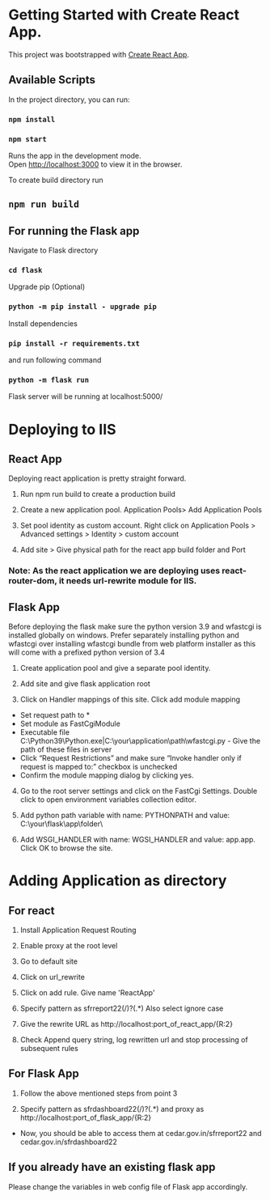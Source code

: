# Getting Started with Create React App.

This project was bootstrapped with [Create React App](https://github.com/facebook/create-react-app).

## Available Scripts

In the project directory, you can run:

### `npm install`
### `npm start`

Runs the app in the development mode.\
Open [http://localhost:3000](http://localhost:3000) to view it in the browser.

To create build directory run

## `npm run build`

## For running the Flask app

Navigate to Flask directory

### `cd flask`

Upgrade pip (Optional)

### `python -m pip install - upgrade pip`

Install dependencies

### `pip install -r requirements.txt`

and run following command

### `python -m flask run`

Flask server will be running at localhost:5000/

# Deploying to IIS

## React App

Deploying react application is pretty straight forward. 

1. Run npm run build to create a production build

2. Create a new application pool. Application Pools> Add Application Pools

3. Set pool identity as custom account. Right click on Application Pools > Advanced settings > Identity > custom account

4. Add site > Give physical path for the react app build folder and Port

### Note: As the react application we are deploying uses react-router-dom, it needs url-rewrite module for IIS.

## Flask App

Before deploying the flask make sure the python version 3.9 and wfastcgi is installed globally on windows. Prefer separately installing python and wfastcgi over installing wfastcgi bundle from web platform installer as this will come with a prefixed python version of 3.4

1. Create application pool and give a separate pool identity.

2. Add site and give flask application root

3. Click on Handler mappings of this site. Click add module mapping
*  Set request path to *
*  Set module as FastCgiModule
*  Executable file  C:\Python39\Python.exe|C:\your\application\path\wfastcgi.py  - Give the path of these files in server
*  Click “Request Restrictions” and make sure “Invoke handler only if request is mapped to:” checkbox is unchecked
*  Confirm the module mapping dialog by clicking yes.

4. Go to the root server settings and click on the FastCgi Settings. Double click to open environment variables collection editor.

5. Add python path variable with name: PYTHONPATH and value: C:\your\flask\app\folder\

6. Add WSGI_HANDLER with name: WGSI_HANDLER and value: app.app. Click OK to browse the site.

# Adding Application as directory

## For react

1. Install Application Request Routing

2. Enable proxy at the root level

3. Go to default site

4. Click on url_rewrite

5. Click on add rule. Give name 'ReactApp'

6. Specify pattern as sfrreport22(/)?(.*) Also select ignore case

7. Give the rewrite URL as http://localhost:port_of_react_app/{R:2}

8. Check Append query string, log rewritten url and stop processing of subsequent rules

## For Flask App

1. Follow the above mentioned steps from point 3

2. Specify pattern as sfrdashboard22(/)?(.*) and proxy as http://localhost:port_of_flask_app/{R:2}

* Now, you should be able to access them at cedar.gov.in/sfrreport22 and cedar.gov.in/sfrdashboard22

## If you already have an existing flask app

Please change the variables in web config file of Flask app accordingly.